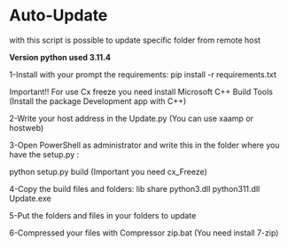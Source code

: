 # Auto-Update
with this script is possible to update specific folder from remote host

**Version python used 3.11.4**

1-Install with your prompt the requirements:
 pip install -r requirements.txt

Important!! For use Cx freeze you need install Microsoft C++ Build Tools (Install the package Development app with C++)

2-Write your host address in the Update.py (You can use xaamp or hostweb)

3-Open PowerShell as administrator and write this in the folder where you have the setup.py :

python setup.py build  (Important you need cx_Freeze)

4-Copy the build files and folders:
lib
share
python3.dll
python311.dll
Update.exe

5-Put the folders and files in your folders to update


6-Compressed your files with Compressor zip.bat (You need install 7-zip)
